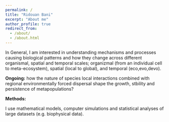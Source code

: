 ```yaml
---
permalink: /
title: "Ridouan Bani"
excerpt: "About me"
author_profile: true
redirect_from:
  - /about/
  - /about.html
---
```


In General, I am  interested in understanding mechanisms and processes causing biological patterns and how they change across different organismal, spatial and temporal scales;  organizmal (from an individual cell to meta-ecosystem), spatial (local to global), and temporal (eco,evo,devo). 

**Ongoing:**
how the nature of species local interactions combined with regional environmentally forced dispersal shape the growth, stbility and persistence of metapopulations?


**Methods:**

I use mathematical models, computer simulations and statistical analyses of large datasets (e.g. biophysical data).
